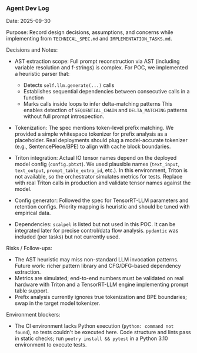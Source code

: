 ### Agent Dev Log

Date: 2025-09-30

Purpose: Record design decisions, assumptions, and concerns while implementing from `TECHNICAL_SPEC.md` and `IMPLEMENTATION_TASKS.md`.

Decisions and Notes:

- AST extraction scope: Full prompt reconstruction via AST (including variable resolution and f-strings) is complex. For POC, we implemented a heuristic parser that:
  - Detects `self.llm.generate(...)` calls
  - Establishes sequential dependencies between consecutive calls in a function
  - Marks calls inside loops to infer delta-matching patterns
  This enables detection of `SEQUENTIAL_CHAIN` and `DELTA_MATCHING` patterns without full prompt introspection.

- Tokenization: The spec mentions token-level prefix matching. We provided a simple whitespace tokenizer for prefix analysis as a placeholder. Real deployments should plug a model-accurate tokenizer (e.g., SentencePiece/BPE) to align with cache block boundaries.

- Triton integration: Actual IO tensor names depend on the deployed model config (`config.pbtxt`). We used plausible names (`text_input`, `text_output`, `prompt_table_extra_id`, etc.). In this environment, Triton is not available, so the orchestrator simulates metrics for tests. Replace with real Triton calls in production and validate tensor names against the model.

- Config generator: Followed the spec for TensorRT-LLM parameters and retention configs. Priority mapping is heuristic and should be tuned with empirical data.

- Dependencies: `scalpel` is listed but not used in this POC. It can be integrated later for precise control/data flow analysis. `pydantic` was included (per tasks) but not currently used.

Risks / Follow-ups:

- The AST heuristic may miss non-standard LLM invocation patterns. Future work: richer pattern library and CFG/DFG-based dependency extraction.
- Metrics are simulated; end-to-end numbers must be validated on real hardware with Triton and a TensorRT-LLM engine implementing prompt table support.
- Prefix analysis currently ignores true tokenization and BPE boundaries; swap in the target model tokenizer.

Environment blockers:

- The CI environment lacks Python execution (`python: command not found`), so tests couldn't be executed here. Code structure and lints pass in static checks; run `poetry install && pytest` in a Python 3.10 environment to execute tests.


